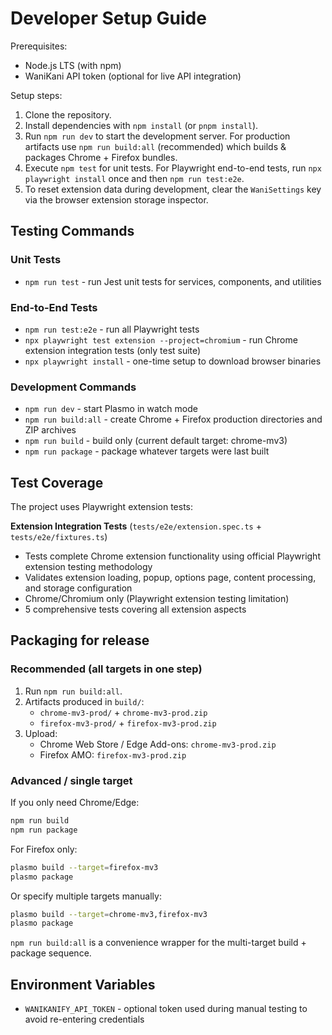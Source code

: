 ﻿# Developer Setup Guide

Prerequisites:
- Node.js LTS (with npm)
- WaniKani API token (optional for live API integration)

Setup steps:
1. Clone the repository.
2. Install dependencies with `npm install` (or `pnpm install`).
3. Run `npm run dev` to start the development server. For production artifacts use `npm run build:all` (recommended) which builds & packages Chrome + Firefox bundles.
4. Execute `npm test` for unit tests. For Playwright end-to-end tests, run `npx playwright install` once and then `npm run test:e2e`.
5. To reset extension data during development, clear the `WaniSettings` key via the browser extension storage inspector.

## Testing Commands

### Unit Tests
- `npm run test` - run Jest unit tests for services, components, and utilities

### End-to-End Tests  
- `npm run test:e2e` - run all Playwright tests
- `npx playwright test extension --project=chromium` - run Chrome extension integration tests (only test suite)
- `npx playwright install` - one-time setup to download browser binaries

### Development Commands
- `npm run dev` - start Plasmo in watch mode
- `npm run build:all` - create Chrome + Firefox production directories and ZIP archives
- `npm run build` - build only (current default target: chrome-mv3)
- `npm run package` - package whatever targets were last built

## Test Coverage

The project uses Playwright extension tests:

**Extension Integration Tests** (`tests/e2e/extension.spec.ts` + `tests/e2e/fixtures.ts`)
- Tests complete Chrome extension functionality using official Playwright extension testing methodology
- Validates extension loading, popup, options page, content processing, and storage configuration
- Chrome/Chromium only (Playwright extension testing limitation)
- 5 comprehensive tests covering all extension aspects

## Packaging for release

### Recommended (all targets in one step)
1. Run `npm run build:all`.
2. Artifacts produced in `build/`:
	- `chrome-mv3-prod/` + `chrome-mv3-prod.zip`
	- `firefox-mv3-prod/` + `firefox-mv3-prod.zip`
3. Upload:
	- Chrome Web Store / Edge Add-ons: `chrome-mv3-prod.zip`
	- Firefox AMO: `firefox-mv3-prod.zip`

### Advanced / single target
If you only need Chrome/Edge:
```bash
npm run build
npm run package
```
For Firefox only:
```bash
plasmo build --target=firefox-mv3
plasmo package
```
Or specify multiple targets manually:
```bash
plasmo build --target=chrome-mv3,firefox-mv3
plasmo package
```
`npm run build:all` is a convenience wrapper for the multi-target build + package sequence.

## Environment Variables

- `WANIKANIFY_API_TOKEN` - optional token used during manual testing to avoid re-entering credentials
